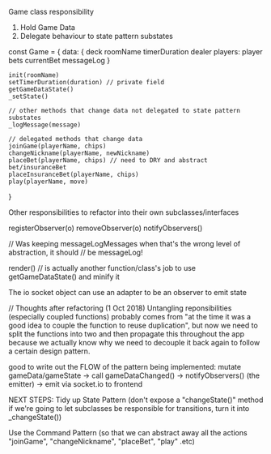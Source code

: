 Game class responsibility

1. Hold Game Data
2. Delegate behaviour to state pattern substates

const Game = {
    data: {
        deck
        roomName
        timerDuration
        dealer
        players: player
        bets
        currentBet
        messageLog
    }

    init(roomName)
    setTimerDuration(duration) // private field
    getGameDataState()
    _setState()

    // other methods that change data not delegated to state pattern substates
    _logMessage(message)

    // delegated methods that change data
    joinGame(playerName, chips)
    changeNickname(playerName, newNickname)
    placeBet(playerName, chips) // need to DRY and abstract bet/insuranceBet
    placeInsuranceBet(playerName, chips)
    play(playerName, move)

    
}

Other responsibilities to refactor into their own subclasses/interfaces

registerObserver(o)
removeObserver(o)
notifyObservers()

// Was keeping messageLogMessages when that's the wrong level of abstraction, it should
// be messageLog!


render() // is actually another function/class's job to use getGameDataState() and minify it


The io socket object can use an adapter to be an observer to emit state


// Thoughts after refactoring (1 Oct 2018)
Untangling reponsibilities (especially coupled functions) probably comes from "at the time it was
a good idea to couple the function to reuse duplication", but now we need to split the functions into two and then propagate
this throughout the app because we actually know why we need to decouple it back again to follow
a certain design pattern.

good to write out the FLOW of the pattern being implemented:
mutate gameData/gameState -> call gameDataChanged() -> notifyObservers() (the emitter) -> emit via socket.io to frontend


NEXT STEPS:
Tidy up State Pattern (don't expose a "changeState()" method if we're going to let subclasses be responsible for transitions, turn it into _changeState())

Use the Command Pattern (so that we can abstract away all the actions "joinGame", "changeNickname", "placeBet", "play" .etc)

